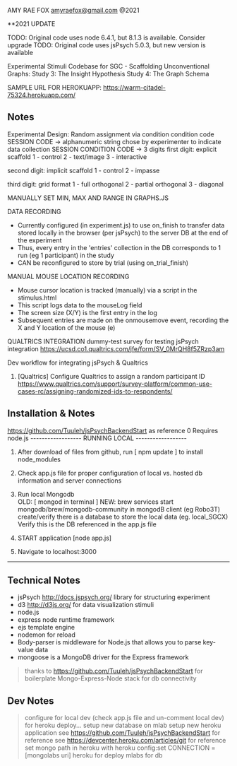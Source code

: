AMY RAE FOX
amyraefox@gmail.com
@2021

**2021 UPDATE

TODO: Original code uses node 6.4.1, but 8.1.3 is available. Consider upgrade
TODO: Original code uses jsPsych 5.0.3, but new version is available


Experimental Stimuli Codebase for SGC - Scaffolding Unconventional Graphs:
Study 3: The Insight Hypothesis
Study 4: The Graph Schema

SAMPLE URL FOR HEROKUAPP:
https://warm-citadel-75324.herokuapp.com/

Notes
----------
Experimental Design:
Random assignment via condition condition code
SESSION CODE -> alphanumeric string chose by experimenter to indicate data collection SESSION
CONDITION CODE -> 3 digits
first digit: explicit scaffold
1 - control
2 - text/image
3 - interactive

second digit: implicit scaffold
1 - control
2 - impasse

third digit: grid format
1 - full orthogonal
2 - partial orthogonal
3 - diagonal

MANUALLY SET MIN, MAX AND RANGE IN GRAPHS.JS


DATA RECORDING
- Currently configured (in experiment.js) to use on_finish to transfer data stored locally in the browser (per jsPsych) to the server DB at the end of the experiment
- Thus, every entry in the 'entries' collection in the DB corresponds to 1 run (eg 1 participant) in the study
- CAN be reconfigured to store by trial (using on_trial_finish)

MANUAL MOUSE LOCATION RECORDING
- Mouse cursor location is tracked (manually) via a script in the stimulus.html
- This script logs data to the mouseLog field
- The screen size (X/Y) is the first entry in the log
- Subsequent entries are made on the onmousemove event, recording the X and Y location of the mouse (e)


QUALTRICS INTEGRATION
dummy-test survey for testing jsPsych integration
https://ucsd.co1.qualtrics.com/jfe/form/SV_0MrQH8f5ZRzp3am

Dev workflow for integrating jsPsych & Qualtrics
1. [Qualtrics] Configure Qualtrics to assign a random participant ID
https://www.qualtrics.com/support/survey-platform/common-use-cases-rc/assigning-randomized-ids-to-respondents/





Installation & Notes
------------------
https://github.com/Tuuleh/jsPsychBackendStart as reference
0 Requires node.js
------------------ RUNNING LOCAL ------------------
1. After download of files from github, run [ npm update ] to install node_modules
2. Check app.js file for proper configuration of local vs. hosted db information and server connections
3. Run local Mongodb    
  OLD: [ mongod in terminal ]
  NEW: brew services start mongodb/brew/mongodb-community
  in mongodB client (eg Robo3T) create/verify there is a database to store the local data (eg. local_SGCX)
  Verify this is the DB referenced in the app.js file

4. START application [node app.js]
5. Navigate to localhost:3000
------------------

Technical Notes
------------------
- jsPsych http://docs.jspsych.org/ library for structuring experiment
- d3 http://d3js.org/ for data visualization stimuli
- node.js
- express node runtime framework
- ejs template engine
- nodemon for reload
- Body-parser is middleware for Node.js that allows you to parse key-value data
- mongoose is a MongoDB driver for the Express framework
> thanks to https://github.com/Tuuleh/jsPsychBackendStart for boilerplate Mongo-Express-Node stack for db connectivity

Dev Notes
-------------------
> configure for local dev (check app.js file and un-comment local dev)
> for heroku deploy... setup new database on mlab
> setup new heroku application
> see https://github.com/Tuuleh/jsPsychBackendStart for reference
> see https://devcenter.heroku.com/articles/git for reference
> set mongo path in heroku with
heroku config:set CONNECTION = [mongolabs uri]
> heroku for deploy
> mlabs for db
